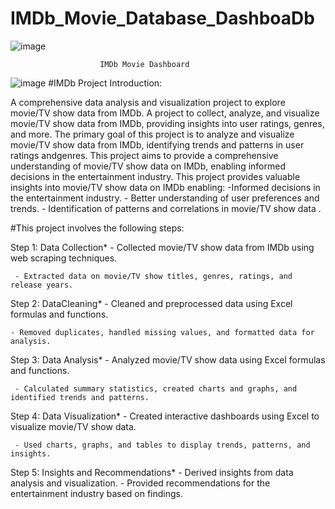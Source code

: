 # IMDb_Movie_Database_DashboaDb				
 ![image](https://github.com/user-attachments/assets/135adf10-3d17-47b0-ace2-2722acdb7476)
  																							
						IMDb Movie Dashboard																	
																							
																							
																							
																							
																							
																							
																							
																							
																							
																							
																							
																							
																							
																							
																							
																							
																							
																							
																							
																							
																							
																							
																							
																							
																							
																							
																							
																							
																							
																							
																							
																							
																							
																							
																							
																							
																							
																							
																							
																							
																							
																							
																							
																							
																							
																							
																							
																							
																							
																							
																							
																							
																							
																							
																							
																							
																							
																							
																							
																							
																							
																							
																							
																							
																							
																							
																							
![image](https://github.com/user-attachments/assets/381390c7-dbe3-4baa-bed9-669ef78b21d3)
#IMDb Project Introduction:
 
  A comprehensive data analysis and visualization project to explore movie/TV show data from IMDb.
    A project to collect, analyze, and visualize movie/TV show data from IMDb,
    providing insights into user ratings,  genres, and more.
     The primary goal of this project is to analyze and visualize movie/TV show data from IMDb, 
     identifying trends and patterns in user ratings andgenres.
     This project aims to provide a comprehensive understanding of movie/TV show data on IMDb, 
     enabling informed decisions in the entertainment industry.
     This project provides valuable insights into movie/TV show data on IMDb enabling:
          -Informed decisions in the entertainment industry.
         - Better understanding of user preferences and trends.
         - Identification of patterns and correlations in movie/TV show data .

#This project involves the following steps:


 Step 1: Data Collection*
    - Collected movie/TV show data from IMDb using web scraping techniques.
    
     - Extracted data on movie/TV show titles, genres, ratings, and release years.  
     
     
 Step 2: DataCleaning*
    - Cleaned and preprocessed data using Excel formulas and functions.
    
    - Removed duplicates, handled missing values, and formatted data for analysis.
    
    
Step 3: Data Analysis*
    - Analyzed movie/TV show data using Excel formulas and functions.
    
     - Calculated summary statistics, created charts and graphs, and identified trends and patterns.
     
Step 4: Data Visualization*
     - Created interactive dashboards using Excel to visualize movie/TV show data.
     
     - Used charts, graphs, and tables to display trends, patterns, and insights.
     
     
Step 5: Insights and Recommendations*
    - Derived insights from data analysis and visualization.
    - Provided recommendations for the entertainment industry based on findings.

   




